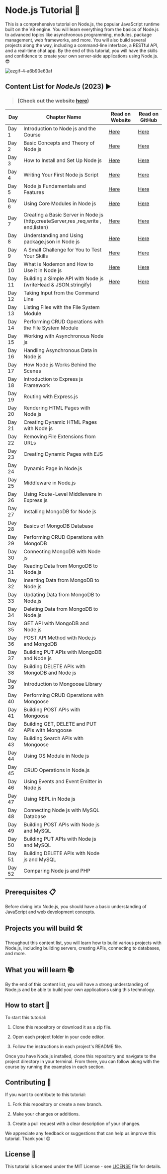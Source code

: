 # Node.js Tutorial 🚀

This is a comprehensive tutorial on Node.js, the popular JavaScript runtime built on the V8 engine. You will learn everything from the basics of Node.js to advanced topics like asynchronous programming, modules, package management, web frameworks, and more. You will also build several projects along the way, including a command-line interface, a RESTful API, and a real-time chat app. By the end of this tutorial, you will have the skills and confidence to create your own server-side applications using Node.js. 😎

![ezgif-4-a6b90e63af](https://user-images.githubusercontent.com/97989643/224550089-f2541ade-c5c6-4afa-8538-51a8dda4e23b.gif)

## Content List for *NodeJs* (2023) ▶️

>  ### (Check out the website [here](https://codexam.vercel.app/docs/node))

| **Day** | **Chapter Name** | **Read on Website** | **Read on GitHub** |
| --- | --- | --- | --- |
| Day 1 | Introduction to Node js and the Course |[Here](https://codexam.vercel.app/docs/node/node1)  | [Here](https://github.com/Subham-Maity/node-js-full-stack-tutorial/tree/main/01.%20Introduction%20to%20Node%20js%20and%20the%20Course)  |
| Day 2 | Basic Concepts and Theory of Node js |[Here](https://codexam.vercel.app/docs/node/node2)  | [Here](https://github.com/Subham-Maity/node-js-full-stack-tutorial/tree/main/02.%20Basic%20Concepts%20and%20Theory%20of%20Node%20js)  |
| Day 3 | How to Install and Set Up Node js |[Here](https://codexam.vercel.app/docs/node/node3)  | [Here](https://github.com/Subham-Maity/node-js-full-stack-tutorial/tree/main/03.%20Install%20and%20Set%20Up%20Node%20js)  |
| Day 4 | Writing Your First Node js Script |[Here](https://codexam.vercel.app/docs/node/node4)  | [Here](https://github.com/Subham-Maity/node-js-full-stack-tutorial/tree/main/04.%20Writing%20Your%20First%20Node%20js%20Script)  |
| Day 5 | Node js Fundamentals and Features |[Here](https://codexam.vercel.app/docs/node/node5)  | [Here](https://github.com/Subham-Maity/node-js-full-stack-tutorial/tree/main/05.%20Fundamentals%20and%20Features)  |
| Day 6 | Using Core Modules in Node js |[Here](https://codexam.vercel.app/docs/node/node6)  | [Here](https://github.com/Subham-Maity/node-js-full-stack-tutorial/tree/main/06.%20Modules)  |
| Day 7 | Creating a Basic Server in Node js (http,createServer,res ,req,write , end,listen)  | [Here](https://codexam.vercel.app/docs/node/node7)  | [Here](https://github.com/Subham-Maity/node-js-full-stack-tutorial/tree/main/07.%20Create%20Basic%20Server)  |
| Day 8 | Understanding and Using package.json in Node js | [Here](https://codexam.vercel.app/docs/node/node8)  | [Here](https://github.com/Subham-Maity/node-js-full-stack-tutorial/tree/main/08.%20Package.json)  |
| Day 9 | A Small Challenge for You to Test Your Skills | [Here](https://codexam.vercel.app/docs/node/node9)  | [Here](https://github.com/Subham-Maity/node-js-full-stack-tutorial/tree/main/09.%20Challenge)  |
| Day 10 | What is Nodemon and How to Use it in Node js | [Here](https://codexam.vercel.app/docs/node/node10)  | [Here](https://github.com/Subham-Maity/node-js-full-stack-tutorial/tree/main/10.%20Nodemon%20Package)  |
| Day 11 |Building a Simple API with Node js (writeHead & JSON.stringify) | [Here](https://codexam.vercel.app/docs/node/node11)  | [Here](https://github.com/Subham-Maity/node-js-full-stack-tutorial/tree/main/11.%20Basic%20API%20Create)  |
| Day 12 | Taking Input from the Command Line |  |  |
| Day 13 | Listing Files with the File System Module |  |  |
| Day 14 | Performing CRUD Operations with the File System Module |  |  |
| Day 15 | Working with Asynchronous Node js |  |  |
| Day 16 | Handling Asynchronous Data in Node js |  |  |
| Day 17 | How Node js Works Behind the Scenes |  |  |
| Day 18 | Introduction to Express js Framework |  |  |
| Day 19 | Routing with Express.js |  |  |
| Day 20 | Rendering HTML Pages with Node js |  |  |
| Day 21 | Creating Dynamic HTML Pages with Node js |  |  |
| Day 22 | Removing File Extensions from URLs |  |  |
| Day 23 | Creating Dynamic Pages with EJS |  |  |
| Day 24 | Dynamic Page in Node.js |  |  |
| Day 25 | Middleware in Node.js |  |  |
| Day 26 | Using Route-Level Middleware in Express js |  |  |
| Day 27 | Installing MongoDB for Node js |  |  |
| Day 28 | Basics of MongoDB Database |  |  |
| Day 29 | Performing CRUD Operations with MongoDB |  |  |
| Day 30 | Connecting MongoDB with Node js |  |  |
| Day 31 | Reading Data from MongoDB to Node.js |  |  |
| Day 32 | Inserting Data from MongoDB to Node.js |  |  |
| Day 33 | Updating Data from MongoDB to Node.js |  |  |
| Day 34 | Deleting Data from MongoDB to Node.js |  |  |
| Day 35 | GET API with MongoDB and Node.js |  |  |
| Day 36 | POST API Method with Node.js and MongoDB |  |  |
| Day 37 | Building PUT APIs with MongoDB and Node js |  |  |
| Day 38 | Building DELETE APIs with MongoDB and Node js |  |  |
| Day 39 | Introduction to Mongoose Library |  |  |
| Day 40 | Performing CRUD Operations with Mongoose |  |  |
| Day 41 | Building POST APIs with Mongoose |  |  |
| Day 42 | Building GET, DELETE and PUT APIs with Mongoose |  |  |
| Day 43 | Building Search APIs with Mongoose |  |  |
| Day 44 | Using OS Module in Node js |  |  |
| Day 45 | CRUD Operations in Node.js |  |  |
| Day 46 | Using Events and Event Emitter in Node js |  |  |
| Day 47 | Using REPL in Node js |  |  | 
| Day 48 | Connecting Node js with MySQL Database |  |  | 
| Day 49 | Building POST APIs with Node js and MySQL |  |  |
| Day 50 | Building PUT APIs with Node js and MySQL |  |  |
| Day 51 | Building DELETE APIs with Node js and MySQL |  |  |
| Day 52 | Comparing Node js and PHP |  |  |

## Prerequisites 📋

Before diving into Node.js, you should have a basic understanding of JavaScript and web development concepts.

## Projects you will build 🛠️

Throughout this content list, you will learn how to build various projects with Node.js, including building servers, creating APIs, connecting to databases, and more.

## What you will learn 📚

By the end of this content list, you will have a strong understanding of Node.js and be able to build your own applications using this technology.


## How to start 🚀

To start this tutorial:

1. Clone this repository or download it as a zip file.

2. Open each project folder in your code editor.

3. Follow the instructions in each project's README file.

Once you have Node.js installed, clone this repository and navigate to the project directory in your terminal. From there, you can follow along with the course by running the examples in each section.

## Contributing 💖

If you want to contribute to this tutorial:

1. Fork this repository or create a new branch.

2. Make your changes or additions.

3. Create a pull request with a clear description of your changes.

We appreciate any feedback or suggestions that can help us improve this tutorial. Thank you! 😊

## License 📄

This tutorial is licensed under the MIT License - see [LICENSE](LICENSE) file for details.
